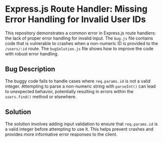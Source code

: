 # Express.js Route Handler: Missing Error Handling for Invalid User IDs

This repository demonstrates a common error in Express.js route handlers:  the lack of proper error handling for invalid input.  The `bug.js` file contains code that is vulnerable to crashes when a non-numeric ID is provided to the `/users/:id` route.  The `bugSolution.js` file shows how to improve the code with robust error handling.

## Bug Description

The buggy code fails to handle cases where `req.params.id` is not a valid integer.  Attempting to parse a non-numeric string with `parseInt()` can lead to unexpected behavior, potentially resulting in errors within the `users.find()` method or elsewhere.

## Solution

The solution involves adding input validation to ensure that `req.params.id` is a valid integer before attempting to use it.  This helps prevent crashes and provides more informative error responses to the client.